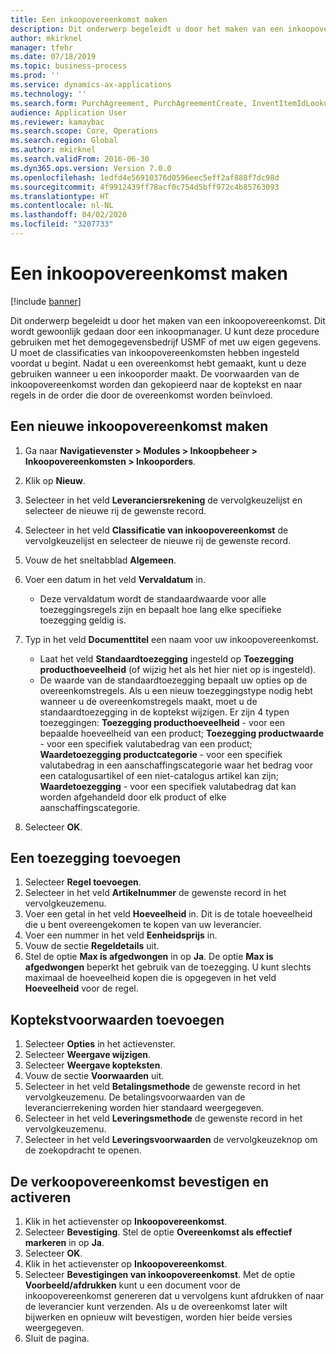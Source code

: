 ```yaml
---
title: Een inkoopovereenkomst maken
description: Dit onderwerp begeleidt u door het maken van een inkoopovereenkomst.
author: mkirknel
manager: tfehr
ms.date: 07/18/2019
ms.topic: business-process
ms.prod: ''
ms.service: dynamics-ax-applications
ms.technology: ''
ms.search.form: PurchAgreement, PurchAgreementCreate, InventItemIdLookupSimple, AgreementConfirmRunForm, PurchAgreementHistory
audience: Application User
ms.reviewer: kamaybac
ms.search.scope: Core, Operations
ms.search.region: Global
ms.author: mkirknel
ms.search.validFrom: 2016-06-30
ms.dyn365.ops.version: Version 7.0.0
ms.openlocfilehash: 1edfd4e56910376d0596eec5eff2af888f7dc98d
ms.sourcegitcommit: 4f9912439ff78acf0c754d5bff972c4b85763093
ms.translationtype: HT
ms.contentlocale: nl-NL
ms.lasthandoff: 04/02/2020
ms.locfileid: "3207733"
---
```

# <a name="create-a-purchase-agreement"></a>Een inkoopovereenkomst maken

[!include [banner](../../includes/banner.md)]

Dit onderwerp begeleidt u door het maken van een inkoopovereenkomst. Dit wordt gewoonlijk gedaan door een inkoopmanager. U kunt deze procedure gebruiken met het demogegevensbedrijf USMF of met uw eigen gegevens. U moet de classificaties van inkoopovereenkomsten hebben ingesteld voordat u begint. Nadat u een overeenkomst hebt gemaakt, kunt u deze gebruiken wanneer u een inkooporder maakt. De voorwaarden van de inkoopovereenkomst worden dan gekopieerd naar de koptekst en naar regels in de order die door de overeenkomst worden beïnvloed.


## <a name="create-a-new-purchase-agreement"></a>Een nieuwe inkoopovereenkomst maken
1. Ga naar **Navigatievenster > Modules > Inkoopbeheer > Inkoopovereenkomsten > Inkooporders**.
2. Klik op **Nieuw**.
3. Selecteer in het veld **Leveranciersrekening** de vervolgkeuzelijst en selecteer de nieuwe rij de gewenste record.
4. Selecteer in het veld **Classificatie van inkoopovereenkomst** de vervolgkeuzelijst en selecteer de nieuwe rij de gewenste record.
5. Vouw de het sneltabblad **Algemeen**.
6. Voer een datum in het veld **Vervaldatum** in.

    - Deze vervaldatum wordt de standaardwaarde voor alle toezeggingsregels zijn en bepaalt hoe lang elke specifieke toezegging geldig is.  

7. Typ in het veld **Documenttitel** een naam voor uw inkoopovereenkomst.

    - Laat het veld **Standaardtoezegging** ingesteld op **Toezegging producthoeveelheid** (of wijzig het als het hier niet op is ingesteld).  
    - De waarde van de standaardtoezegging bepaalt uw opties op de overeenkomstregels. Als u een nieuw toezeggingstype nodig hebt wanneer u de overeenkomstregels maakt, moet u de standaardtoezegging in de koptekst wijzigen. Er zijn 4 typen toezeggingen: **Toezegging producthoeveelheid** - voor een bepaalde hoeveelheid van een product; **Toezegging productwaarde** - voor een specifiek valutabedrag van een product; **Waardetoezegging productcategorie** - voor een specifiek valutabedrag in een aanschaffingscategorie waar het bedrag voor een catalogusartikel of een niet-catalogus artikel kan zijn; **Waardetoezegging** - voor een specifiek valutabedrag dat kan worden afgehandeld door elk product of elke aanschaffingscategorie.  

8. Selecteer **OK**.

## <a name="add-a-commitment"></a>Een toezegging toevoegen
1. Selecteer **Regel toevoegen**.
2. Selecteer in het veld **Artikelnummer** de gewenste record in het vervolgkeuzemenu.
3. Voer een getal in het veld **Hoeveelheid** in. Dit is de totale hoeveelheid die u bent overeengekomen te kopen van uw leverancier.  
4. Voer een nummer in het veld **Eenheidsprijs** in.
5. Vouw de sectie **Regeldetails** uit.
6. Stel de optie **Max is afgedwongen** in op **Ja**. De optie **Max is afgedwongen** beperkt het gebruik van de toezegging. U kunt slechts maximaal de hoeveelheid kopen die is opgegeven in het veld **Hoeveelheid** voor de regel.  

## <a name="add-header-conditions"></a>Koptekstvoorwaarden toevoegen
1. Selecteer **Opties** in het actievenster.
2. Selecteer **Weergave wijzigen**.
3. Selecteer **Weergave kopteksten**.
4. Vouw de sectie **Voorwaarden** uit.
5. Selecteer in het veld **Betalingsmethode** de gewenste record in het vervolgkeuzemenu. De betalingsvoorwaarden van de leverancierrekening worden hier standaard weergegeven.  
6. Selecteer in het veld **Leveringsmethode** de gewenste record in het vervolgkeuzemenu.
7. Selecteer in het veld **Leveringsvoorwaarden** de vervolgkeuzeknop om de zoekopdracht te openen.

## <a name="confirm-and-activate-the-agreement"></a>De verkoopovereenkomst bevestigen en activeren
1. Klik in het actievenster op **Inkoopovereenkomst**.
2. Selecteer **Bevestiging**. Stel de optie **Overeenkomst als effectief markeren** in op **Ja**.  
3. Selecteer **OK**.
4. Klik in het actievenster op **Inkoopovereenkomst**.
5. Selecteer **Bevestigingen van inkoopovereenkomst**. Met de optie **Voorbeeld/afdrukken** kunt u een document voor de inkoopovereenkomst genereren dat u vervolgens kunt afdrukken of naar de leverancier kunt verzenden. Als u de overeenkomst later wilt bijwerken en opnieuw wilt bevestigen, worden hier beide versies weergegeven.  
6. Sluit de pagina.

